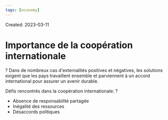 ```yaml
---
tags: [economy]
---
```

Created: 2023-03-11

# Importance de la coopération internationale
?
Dans de nombreux cas d'externalités positives et négatives, les solutions exigent que les pays travaillent ensemble et parviennent à un accord international pour assurer un avenir durable.
<!--SR:!2024-11-03,211,230-->


Défis rencontrés dans la coopération internationale:
?
- Absence de responsabilité partagée
- Inégalité des ressources
- Désaccords politiques
<!--SR:!2024-04-10,10,130-->